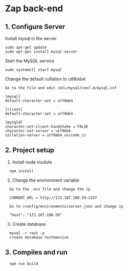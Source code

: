 # Zap back-end

## 1. Configure Server
Install mysql in the server
  ```
  sudo apt-get update
  sudo apt-get install mysql-server
  ```

Start the MySQL service
  ```
  sudo systemctl start mysql
  ```

Change the default collation to utf8mb4
  ```
  Go to the file and edit /etc/mysql/conf.d/mysql.cnf
  ```

  ```
  [mysql]
  default-character-set = utf8mb4

  [client]
  default-character-set = utf8mb4

  [mysqld]
  character-set-client-handshake = FALSE
  character-set-server = utf8mb4
  collation-server = utf8mb4_unicode_ci
  ```

## 2. Project setup

1) Install node module
  ```
    npm install
  ```

2) Change the environment variable
  ```
    Go to the .env file and change the ip
  
    CURRENT_URL = http://172.107.180.59:1337

    Go to /config/environments/server.json and change ip

    "host": "172.107.180.59"
  ```
3) Create database
  ```
    mysql -r root -p
    create database textmassive

  ```
## 3. Compiles and run
```
  npm run build
```